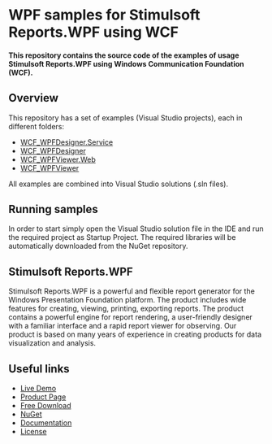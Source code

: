 # WPF samples for Stimulsoft Reports.WPF using WCF

#### This repository contains the source code of the examples of usage Stimulsoft Reports.WPF using Windows Communication Foundation (WCF).

## Overview
This repository has a set of examples (Visual Studio projects), each in different folders:
* [WCF_WPFDesigner.Service](https://github.com/stimulsoft/Samples-Reports.WPF-WCF/tree/master/WCF_WPFDesigner.Service)
* [WCF_WPFDesigner](https://github.com/stimulsoft/Samples-Reports.WPF-WCF/tree/master/WCF_WPFDesigner)
* [WCF_WPFViewer.Web](https://github.com/stimulsoft/Samples-Reports.WPF-WCF/tree/master/WCF_WPFViewer.Web)
* [WCF_WPFViewer](https://github.com/stimulsoft/Samples-Reports.WPF-WCF/tree/master/WCF_WPFViewer)

All examples are combined into Visual Studio solutions (.sln files).

## Running samples
In order to start simply open the Visual Studio solution file in the IDE and run the required project as Startup Project. The required libraries will be automatically downloaded from the NuGet repository.

## Stimulsoft Reports.WPF
Stimulsoft Reports.WPF is a powerful and flexible report generator for the Windows Presentation Foundation platform. The product includes wide features for creating, viewing, printing, exporting reports. The product contains a powerful engine for report rendering, a user-friendly designer with a familiar interface and a rapid report viewer for observing. Our product is based on many years of experience in creating products for data visualization and analysis.

## Useful links
* [Live Demo](http://demo.stimulsoft.com/#Net)
* [Product Page](https://www.stimulsoft.com/en/products/reports-wpf)
* [Free Download](https://www.stimulsoft.com/en/downloads)
* [NuGet](https://www.nuget.org/packages/Stimulsoft.Reports.Wpf)
* [Documentation](https://www.stimulsoft.com/en/documentation/online/programming-manual/reports_wpf.htm)
* [License](LICENSE.md)
